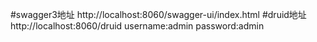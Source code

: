 #swagger3地址
http://localhost:8060/swagger-ui/index.html
#druid地址
http://localhost:8060/druid
username:admin
password:admin